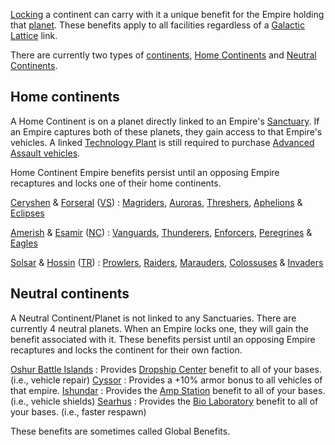 [Locking](Continental_lock.md) a continent can carry with it a unique
benefit for the Empire holding that [planet](../locations/Planet.md). These
benefits apply to all facilities regardless of a
[Galactic Lattice](Galactic_Lattice.md) link.

There are currently two types of [continents](../locations/Continent.md),
[Home Continents](../locations/Home_Continent.md) and
[Neutral Continents](Neutral_Continent.md).

## Home continents

A Home Continent is on a planet directly linked to an Empire's
[Sanctuary](../locations/Sanctuary.md). If an Empire captures both of these
planets, they gain access to that Empire's vehicles. A linked
[Technology Plant](../locations/Technology_Plant.md) is still required to
purchase [Advanced Assault vehicles](../vehicles/Advanced_Assault_vehicles.md).

Home Continent Empire benefits persist until an opposing Empire recaptures and
locks one of their home continents.

[Ceryshen](../locations/Ceryshen.md) & [Forseral](../locations/Forseral.md)
([VS](../factions/Vanu_Sovereignty.md)) : [Magriders](../vehicles/Magrider.md),
[Auroras](../vehicles/Aurora.md), [Threshers](../vehicles/Thresher.md),
[Aphelions](../vehicles/Aphelion.md) & [Eclipses](../vehicles/Eclipse.md)

<!-- -->

[Amerish](../locations/Amerish.md) & [Esamir](../locations/Esamir.md)
([NC](../factions/New_Conglomerate.md)) : [Vanguards](../vehicles/Vanguard.md),
[Thunderers](../vehicles/Thunderer.md), [Enforcers](../vehicles/Enforcer.md),
[Peregrines](../vehicles/Peregrine.md) & [Eagles](../vehicles/Eagle.md)

<!-- -->

[Solsar](../locations/Solsar.md) & [Hossin](../locations/Hossin.md)
([TR](../factions/Terran_Republic.md)) : [Prowlers](../vehicles/Prowler.md),
[Raiders](../vehicles/Raider.md), [Marauders](../vehicles/Marauder.md),
[Colossuses](../vehicles/Colossus.md) & [Invaders](../vehicles/Invader.md)

## Neutral continents

A Neutral Continent/Planet is not linked to any Sanctuaries. There are currently
4 neutral planets. When an Empire locks one, they will gain the benefit
associated with it. These benefits persist until an opposing Empire recaptures
and locks the continent for their own faction.

[Oshur Battle Islands](../locations/Oshur.md) : Provides
[Dropship Center](../locations/Dropship_Center.md) benefit to all of your bases.
(i.e., vehicle repair) [Cyssor](../locations/Cyssor.md) : Provides a +10% armor
bonus to all vehicles of that empire. [Ishundar](../locations/Ishundar.md) :
Provides the [Amp Station](../locations/Amp_Station.md) benefit to all of your
bases. (i.e., vehicle shields) [Searhus](../locations/Searhus.md) : Provides the
[Bio Laboratory](../locations/Bio_Laboratory.md) benefit to all of your bases.
(i.e., faster respawn)

These benefits are sometimes called Global Benefits.
